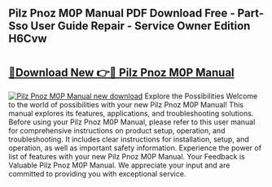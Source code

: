 ## Pilz Pnoz M0P Manual PDF Download Free - Part-Sso User Guide Repair - Service Owner Edition H6Cvw

# <h2><a href="http://cf11569.oget.top/?id=Pilz+Pnoz+M0P+Manual">🔗Download New 👉🔴 Pilz Pnoz M0P Manual</a></h2>

[![Pilz Pnoz M0P Manual new download](https://i.imgur.com/5g1atiW.png)](http://cf11569.oget.top/?id=Pilz+Pnoz+M0P+Manual)
Explore the Possibilities Welcome to the world of possibilities with your new Pilz Pnoz M0P Manual! This manual explores its features, applications, and troubleshooting solutions. Before using your Pilz Pnoz M0P Manual, please refer to this user manual for comprehensive instructions on product setup, operation, and troubleshooting. It includes clear instructions for installation, setup, and operation, as well as important safety information. Experience the power of list of features with your new Pilz Pnoz M0P Manual. Your Feedback is Valuable Pilz Pnoz M0P Manual. We appreciate your input and are committed to providing you with exceptional service.
